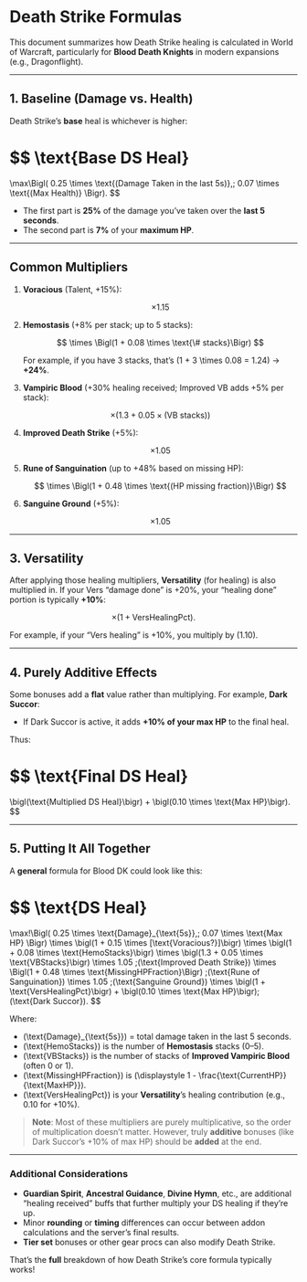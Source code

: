 # Death Strike Formulas

This document summarizes how Death Strike healing is calculated in World of Warcraft, particularly for **Blood Death Knights** in modern expansions (e.g., Dragonflight).

---

## 1. Baseline (Damage vs. Health)

Death Strike’s **base** heal is whichever is higher:

$$
\text{Base DS Heal} 
= 
\max\Bigl(
  0.25 \times \text{(Damage Taken in the last 5s)},\;
  0.07 \times \text{(Max Health)}
\Bigr).
$$

- The first part is **25%** of the damage you’ve taken over the **last 5 seconds**.
- The second part is **7%** of your **maximum HP**.

---

## Common Multipliers

1. **Voracious** (Talent, +15%):

   $$
   \times 1.15
   $$

2. **Hemostasis** (+8% per stack; up to 5 stacks):

   $$
   \times \Bigl(1 + 0.08 \times \text{\# stacks}\Bigr)
   $$

   For example, if you have 3 stacks, that’s \(1 + 3 \times 0.08 = 1.24\) → **+24%**.

3. **Vampiric Blood** (+30% healing received; Improved VB adds +5% per stack):

   $$
   \times \bigl(1.3 + 0.05 \times \text{(VB stacks)}\bigr)
   $$

4. **Improved Death Strike** (+5%):

   $$
   \times 1.05
   $$

5. **Rune of Sanguination** (up to +48% based on missing HP):

   $$
   \times \Bigl(1 + 0.48 \times \text{(HP missing fraction)}\Bigr)
   $$

6. **Sanguine Ground** (+5%):

   $$
   \times 1.05
   $$


---

## 3. Versatility

After applying those healing multipliers, **Versatility** (for healing) is also multiplied in. If your Vers “damage done” is +20%, your “healing done” portion is typically **+10%**:

$$
\times \bigl(1 + \text{VersHealingPct}\bigr).
$$

For example, if your “Vers healing” is +10%, you multiply by \(1.10\).

---

## 4. Purely Additive Effects

Some bonuses add a **flat** value rather than multiplying. For example, **Dark Succor**:

- If Dark Succor is active, it adds **+10% of your max HP** to the final heal.

Thus:

$$
\text{Final DS Heal} 
= 
\bigl(\text{Multiplied DS Heal}\bigr) 
+ 
\bigl(0.10 \times \text{Max HP}\bigr).
$$

---

## 5. Putting It All Together

A **general** formula for Blood DK could look like this:

$$
\text{DS Heal} 
= 
\max\!\Bigl(
  0.25 \times \text{Damage}_{\text{5s}},\;
  0.07 \times \text{Max HP}
\Bigr)
\times 
\bigl(1 + 0.15 \times [\text{Voracious?}]\bigr)
\times 
\bigl(1 + 0.08 \times \text{HemoStacks}\bigr)
\times 
\bigl(1.3 + 0.05 \times \text{VBStacks}\bigr)
\times 
1.05 \;(\text{Improved Death Strike})
\times 
\Bigl(1 + 0.48 \times \text{MissingHPFraction}\Bigr) \;(\text{Rune of Sanguination})
\times 
1.05 \;(\text{Sanguine Ground})
\times 
\bigl(1 + \text{VersHealingPct}\bigr)
+ 
\bigl(0.10 \times \text{Max HP}\bigr)\;(\text{Dark Succor}).
$$

Where:

- \(\text{Damage}_{\text{5s}}\) = total damage taken in the last 5 seconds.
- \(\text{HemoStacks}\) is the number of **Hemostasis** stacks (0–5).
- \(\text{VBStacks}\) is the number of stacks of **Improved Vampiric Blood** (often 0 or 1).
- \(\text{MissingHPFraction}\) is \(\displaystyle 1 - \frac{\text{CurrentHP}}{\text{MaxHP}}\).
- \(\text{VersHealingPct}\) is your **Versatility**’s healing contribution (e.g., 0.10 for +10%).

> **Note**: Most of these multipliers are purely multiplicative, so the order of multiplication doesn’t matter. However, truly **additive** bonuses (like Dark Succor’s +10% of max HP) should be **added** at the end.

---

### Additional Considerations

- **Guardian Spirit**, **Ancestral Guidance**, **Divine Hymn**, etc., are additional “healing received” buffs that further multiply your DS healing if they’re up.  
- Minor **rounding** or **timing** differences can occur between addon calculations and the server’s final results.  
- **Tier set** bonuses or other gear procs can also modify Death Strike.  

That’s the **full** breakdown of how Death Strike’s core formula typically works! 
